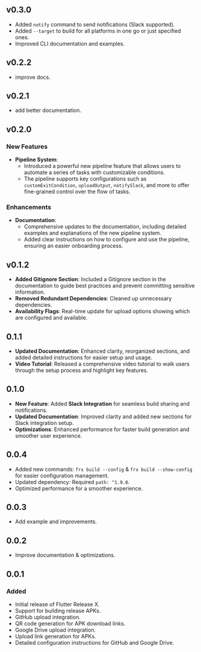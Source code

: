 ## v0.3.0

- Added `notify` command to send notifications (Slack supported).
- Added `--target` to build for all platforms in one go or just specified ones.
- Improved CLI documentation and examples.

## v0.2.2

- improve docs.

## v0.2.1

- add better documentation.

## v0.2.0

### New Features

- **Pipeline System**:
  - Introduced a powerful new pipeline feature that allows users to automate a series of tasks with customizable conditions.
  - The pipeline supports key configurations such as `customExitCondition`, `uploadOutput`, `notifySlack`, and more to offer fine-grained control over the flow of tasks.

### Enhancements

- **Documentation**:
  - Comprehensive updates to the documentation, including detailed examples and explanations of the new pipeline system.
  - Added clear instructions on how to configure and use the pipeline, ensuring an easier onboarding process.

## v0.1.2

- **Added Gitignore Section**: Included a Gitignore section in the documentation to guide best practices and prevent committing sensitive information.
- **Removed Redundant Dependencies**: Cleaned up unnecessary dependencies.
- **Availability Flags**: Real-time update for upload options showing which are configured and available.

## 0.1.1

- **Updated Documentation**: Enhanced clarity, reorganized sections, and added detailed instructions for easier setup and usage.
- **Video Tutorial**: Released a comprehensive video tutorial to walk users through the setup process and highlight key features.

## 0.1.0

- **New Feature**: Added **Slack Integration** for seamless build sharing and notifications.
- **Updated Documentation**: Improved clarity and added new sections for Slack integration setup.
- **Optimizations**: Enhanced performance for faster build generation and smoother user experience.

## 0.0.4

- Added new commands: `frx build --config` & `frx build --show-config` for easier configuration management.
- Updated dependency: Required `path: ^1.9.0`.
- Optimized performance for a smoother experience.

## 0.0.3

- Add example and improvements.

## 0.0.2

- Improve documentation & optimizations.

## 0.0.1

### Added

- Initial release of Flutter Release X.
- Support for building release APKs.
- GitHub upload integration.
- QR code generation for APK download links.
- Google Drive upload integration.
- Upload link generation for APKs.
- Detailed configuration instructions for GitHub and Google Drive.
